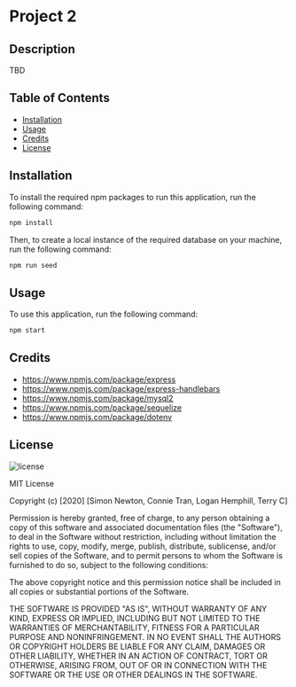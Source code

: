 # Project 2

## Description

TBD

## Table of Contents

* [Installation](#installation)
* [Usage](#usage)
* [Credits](#credits)
* [License](#license)

## Installation

To install the required npm packages to run this application, run the following command:
```sh
npm install
```

Then, to create a local instance of the required database on your machine, run the following command:
```sh
npm run seed
```

## Usage

To use this application, run the following command:
```sh
npm start
```

## Credits

* https://www.npmjs.com/package/express
* https://www.npmjs.com/package/express-handlebars
* https://www.npmjs.com/package/mysql2
* https://www.npmjs.com/package/sequelize
* https://www.npmjs.com/package/dotenv

## License

![license](https://img.shields.io/badge/license-MIT-green)

MIT License

Copyright (c) [2020] [Simon Newton, Connie Tran, Logan Hemphill, Terry C]

Permission is hereby granted, free of charge, to any person obtaining a copy
of this software and associated documentation files (the "Software"), to deal
in the Software without restriction, including without limitation the rights
to use, copy, modify, merge, publish, distribute, sublicense, and/or sell
copies of the Software, and to permit persons to whom the Software is
furnished to do so, subject to the following conditions:

The above copyright notice and this permission notice shall be included in all
copies or substantial portions of the Software.

THE SOFTWARE IS PROVIDED "AS IS", WITHOUT WARRANTY OF ANY KIND, EXPRESS OR
IMPLIED, INCLUDING BUT NOT LIMITED TO THE WARRANTIES OF MERCHANTABILITY,
FITNESS FOR A PARTICULAR PURPOSE AND NONINFRINGEMENT. IN NO EVENT SHALL THE
AUTHORS OR COPYRIGHT HOLDERS BE LIABLE FOR ANY CLAIM, DAMAGES OR OTHER
LIABILITY, WHETHER IN AN ACTION OF CONTRACT, TORT OR OTHERWISE, ARISING FROM,
OUT OF OR IN CONNECTION WITH THE SOFTWARE OR THE USE OR OTHER DEALINGS IN THE
SOFTWARE.
